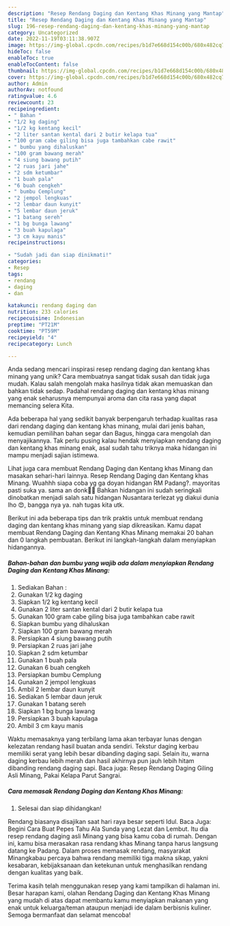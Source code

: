 ```yaml
---
description: "Resep Rendang Daging dan Kentang Khas Minang yang Mantap"
title: "Resep Rendang Daging dan Kentang Khas Minang yang Mantap"
slug: 196-resep-rendang-daging-dan-kentang-khas-minang-yang-mantap
category: Uncategorized
date: 2022-11-19T03:11:38.907Z
image: https://img-global.cpcdn.com/recipes/b1d7e668d154c00b/680x482cq70/rendang-daging-dan-kentang-khas-minang-foto-resep-utama.jpg
hideToc: false
enableToc: true
enableTocContent: false
thumbnail: https://img-global.cpcdn.com/recipes/b1d7e668d154c00b/680x482cq70/rendang-daging-dan-kentang-khas-minang-foto-resep-utama.jpg
cover: https://img-global.cpcdn.com/recipes/b1d7e668d154c00b/680x482cq70/rendang-daging-dan-kentang-khas-minang-foto-resep-utama.jpg
author: Admin
authorAv: notfound
ratingvalue: 4.6
reviewcount: 23
recipeingredient:
- " Bahan "
- "1/2 kg daging"
- "1/2 kg kentang kecil"
- "2 liter santan kental dari 2 butir kelapa tua"
- "100 gram cabe giling bisa juga tambahkan cabe rawit"
- " bumbu yang dihaluskan"
- "100 gram bawang merah"
- "4 siung bawang putih"
- "2 ruas jari jahe"
- "2 sdm ketumbar"
- "1 buah pala"
- "6 buah cengkeh"
- " bumbu Cemplung"
- "2 jempol lengkuas"
- "2 lembar daun kunyit"
- "5 lembar daun jeruk"
- "1 batang sereh"
- "1 bg bunga lawang"
- "3 buah kapulaga"
- "3 cm kayu manis"
recipeinstructions:

- "Sudah jadi dan siap dinikmati!"
categories:
- Resep
tags:
- rendang
- daging
- dan

katakunci: rendang daging dan 
nutrition: 233 calories
recipecuisine: Indonesian
preptime: "PT21M"
cooktime: "PT59M"
recipeyield: "4"
recipecategory: Lunch

---
```





Anda sedang mencari inspirasi resep rendang daging dan kentang khas minang yang unik? Cara membuatnya sangat tidak susah dan tidak juga mudah. Kalau salah mengolah maka hasilnya tidak akan memuaskan dan bahkan tidak sedap. Padahal rendang daging dan kentang khas minang yang enak seharusnya mempunyai aroma dan cita rasa yang dapat memancing selera Kita.





Ada beberapa hal yang sedikit banyak berpengaruh terhadap kualitas rasa dari rendang daging dan kentang khas minang, mulai dari jenis bahan, kemudian pemilihan bahan segar dan Bagus, hingga cara mengolah dan menyajikannya. Tak perlu pusing kalau hendak menyiapkan rendang daging dan kentang khas minang enak,      asal sudah tahu triknya maka hidangan ini mampu menjadi sajian istimewa.














Lihat juga cara membuat Rendang Daging dan Kentang khas Minang dan masakan sehari-hari lainnya. Resep Rendang Daging dan Kentang khas Minang. Wuahhh siapa coba yg ga doyan hidangan RM Padang?. mayoritas pasti suka ya. sama an donk👋😄 Bahkan hidangan ini sudah seringkali dinobatkan menjadi salah satu hidangan Nusantara terlezat yg diakui dunia lho 😍, bangga nya ya. nah tugas kita utk.






Berikut ini ada beberapa tips dan trik praktis untuk membuat rendang daging dan kentang khas minang yang siap dikreasikan. Kamu dapat membuat Rendang Daging dan Kentang Khas Minang memakai 20 bahan dan 0 langkah pembuatan. Berikut ini langkah-langkah dalam menyiapkan hidangannya.

<!--inarticleads1-->

##### Bahan-bahan dan bumbu yang wajib ada dalam menyiapkan Rendang Daging dan Kentang Khas Minang:

1. Sediakan  Bahan :
1. Gunakan 1/2 kg daging
1. Siapkan 1/2 kg kentang kecil
1. Gunakan 2 liter santan kental dari 2 butir kelapa tua
1. Gunakan 100 gram cabe giling bisa juga tambahkan cabe rawit
1. Siapkan  bumbu yang dihaluskan
1. Siapkan 100 gram bawang merah
1. Persiapkan 4 siung bawang putih
1. Persiapkan 2 ruas jari jahe
1. Siapkan 2 sdm ketumbar
1. Gunakan 1 buah pala
1. Gunakan 6 buah cengkeh
1. Persiapkan  bumbu Cemplung
1. Gunakan 2 jempol lengkuas
1. Ambil 2 lembar daun kunyit
1. Sediakan 5 lembar daun jeruk
1. Gunakan 1 batang sereh
1. Siapkan 1 bg bunga lawang
1. Persiapkan 3 buah kapulaga
1. Ambil 3 cm kayu manis


Waktu memasaknya yang terbilang lama akan terbayar lunas dengan kelezatan rendang hasil buatan anda sendiri. Tekstur daging kerbau memiliki serat yang lebih besar dibanding daging sapi. Selain itu, warna daging kerbau lebih merah dan hasil akhirnya pun jauh lebih hitam dibanding rendang daging sapi. Baca juga: Resep Rendang Daging Giling Asli Minang, Pakai Kelapa Parut Sangrai. 

<!--inarticleads2-->

##### Cara memasak Rendang Daging dan Kentang Khas Minang:


1. Selesai dan siap dihidangkan!

Rendang biasanya disajikan saat hari raya besar seperti Idul. Baca Juga: Begini Cara Buat Pepes Tahu Ala Sunda yang Lezat dan Lembut. Itu dia resep rendang daging asli Minang yang bisa kamu coba di rumah. Dengan ini, kamu bisa merasakan rasa rendang khas Minang tanpa harus langsung datang ke Padang. Dalam proses memasak rendang, masyarakat Minangkabau percaya bahwa rendang memiliki tiga makna sikap, yakni kesabaran, kebijaksanaan dan ketekunan untuk menghasilkan rendang dengan kualitas yang baik. 

Terima kasih telah menggunakan resep yang kami tampilkan di halaman ini. Besar harapan kami, olahan Rendang Daging dan Kentang Khas Minang yang mudah di atas dapat membantu kamu menyiapkan makanan yang enak untuk keluarga/teman ataupun menjadi ide dalam berbisnis kuliner. Semoga bermanfaat dan selamat mencoba!
